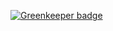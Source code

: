 
[![Greenkeeper badge](https://badges.greenkeeper.io/DaltonHart/WDI45-Messaging-App-.svg)](https://greenkeeper.io/)
